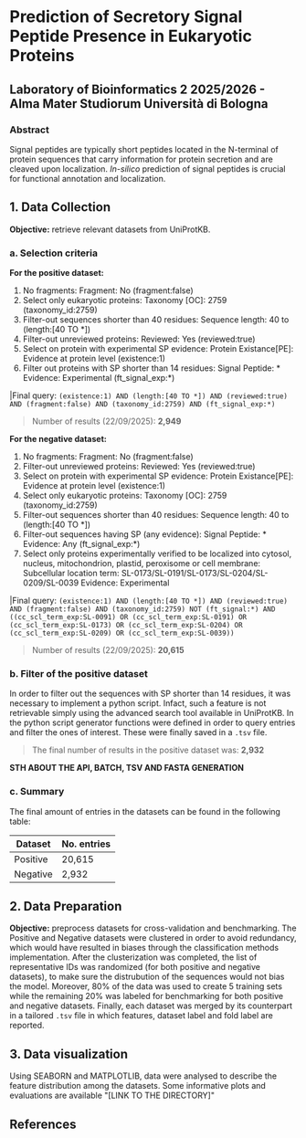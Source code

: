 # Prediction of Secretory Signal Peptide Presence in Eukaryotic Proteins
## Laboratory of Bioinformatics 2 2025/2026 -  Alma Mater Studiorum Università di Bologna

### Abstract
Signal peptides are typically short peptides located in the N-terminal of protein sequences that carry information for protein secretion and are cleaved upon localization. *In-silico* prediction of signal peptides is crucial for functional annotation and localization. 

## 1. Data Collection
**Objective:** retrieve relevant datasets from UniProtKB.

### a. Selection criteria

**For the positive dataset:**
  1. No fragments: Fragment: No (fragment:false)
  2. Select only eukaryotic proteins: Taxonomy [OC]: 2759 (taxonomy_id:2759)
  3. Filter-out sequences shorter than 40 residues: Sequence length: 40 to (length:[40 TO *])
  4. Filter-out unreviewed proteins: Reviewed: Yes (reviewed:true)
  5. Select on protein with experimental SP evidence: Protein Existance[PE]: Evidence at protein level (existence:1)
  6. Filter out proteins with SP shorter than 14 residues: Signal Peptide: * Evidence: Experimental (ft_signal_exp:*)

 |Final query: `(existence:1) AND (length:[40 TO *]) AND (reviewed:true) AND (fragment:false) AND (taxonomy_id:2759) AND (ft_signal_exp:*)`

 > Number of results (22/09/2025): **2,949**

**For the negative dataset:**
  1. No fragments: Fragment: No (fragment:false)
  2. Filter-out unreviewed proteins: Reviewed: Yes (reviewed:true)
  3. Select on protein with experimental SP evidence: Protein Existance[PE]: Evidence at protein level (existence:1)
  4. Select only eukaryotic proteins: Taxonomy [OC]: 2759 (taxonomy_id:2759)
  5. Filter-out sequences shorter than 40 residues: Sequence length: 40 to (length:[40 TO *])
  6. Filter-out sequences having SP (any evidence): Signal Peptide: * Evidence: Any (ft_signal_exp:*)
  7. Select only proteins experimentally verified to be localized into cytosol, nucleus, mitochondrion, plastid, peroxisome or cell membrane: Subcellular location term: SL-0173/SL-0191/SL-0173/SL-0204/SL-0209/SL-0039 Evidence: Experimental

 |Final query: `(existence:1) AND (length:[40 TO *]) AND (reviewed:true) AND (fragment:false) AND (taxonomy_id:2759) NOT (ft_signal:*) AND ((cc_scl_term_exp:SL-0091) OR (cc_scl_term_exp:SL-0191) OR (cc_scl_term_exp:SL-0173) OR (cc_scl_term_exp:SL-0204) OR (cc_scl_term_exp:SL-0209) OR (cc_scl_term_exp:SL-0039))`

 > Number of results (22/09/2025): **20,615**

### b. Filter of the positive dataset
  In order to filter out the sequences with SP shorter than 14 residues, it was necessary to implement a python script. Infact, such a feature is not retrievable simply using the advanced search tool available in UniProtKB.
  In the python script generator functions were defined in order to query entries and filter the ones of interest. These were finally saved in a `.tsv` file.
 > The final number of results in the positive dataset was: **2,932**

**STH ABOUT THE API, BATCH, TSV AND FASTA GENERATION**
  
### c. Summary
  The final amount of entries in the datasets can be found in the following table:
  
  | Dataset | No. entries |
  | ------------- | ------------- |
  | Positive  | 20,615  |
  | Negative  | 2,932  |
  
## 2. Data Preparation
**Objective:** preprocess datasets for cross-validation and benchmarking.
	The Positive and Negative datasets were clustered in order to avoid redundancy, which would have resulted in biases through the classification methods implementation. 
	After the clusterization was completed, the list of representative IDs was randomized (for both positive and negative datasets), to make sure the distrubution of the sequences would not bias the model. 
	Moreover, 80% of the data was used to create 5 training sets while the remaining 20% was labeled for benchmarking for both positive and negative datasets.
	Finally, each dataset was merged by its counterpart in a tailored `.tsv` file in which features, dataset label and fold label are reported. 


## 3. Data visualization
Using SEABORN and MATPLOTLIB, data were analysed to describe the feature distribution among the datasets.
Some informative plots and evaluations are available "[LINK TO THE DIRECTORY]"
## References 
